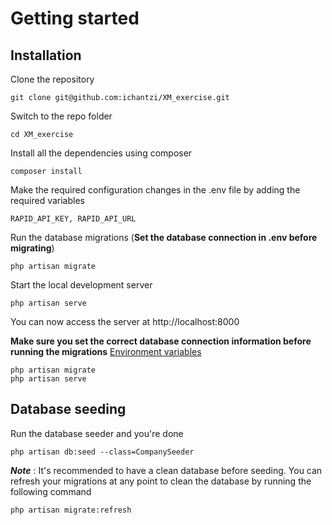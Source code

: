 # Getting started

## Installation

Clone the repository

    git clone git@github.com:ichantzi/XM_exercise.git

Switch to the repo folder

    cd XM_exercise

Install all the dependencies using composer

    composer install

Make the required configuration changes in the .env file by adding the required variables

    RAPID_API_KEY, RAPID_API_URL

Run the database migrations (**Set the database connection in .env before migrating**)

    php artisan migrate

Start the local development server

    php artisan serve

You can now access the server at http://localhost:8000

    
**Make sure you set the correct database connection information before running the migrations** [Environment variables](#environment-variables)

    php artisan migrate
    php artisan serve

## Database seeding


Run the database seeder and you're done

    php artisan db:seed --class=CompanySeeder

***Note*** : It's recommended to have a clean database before seeding. You can refresh your migrations at any point to clean the database by running the following command

    php artisan migrate:refresh
    



